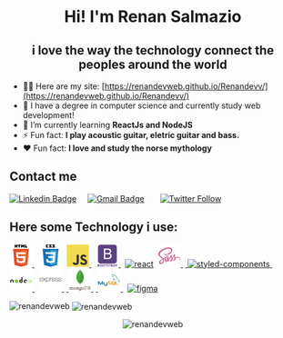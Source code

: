 <h1 align="center">Hi! I'm Renan Salmazio</h1>
<h2 align="center">i love the way the technology connect the peoples around the world</h2>



- 👨‍💻 Here are my site: [https://renandevweb.github.io/Renandevv/](https://renandevweb.github.io/Renandevv/)
- 👨‍ I have a degree in computer science and currently study web development!
- 🌱 I’m currently learning **ReactJs and NodeJS**
- ⚡ Fun fact:  **I play acoustic guitar, eletric guitar and bass.**
- :heart: Fun fact:  **I love and study the norse mythology**

## Contact me

[![Linkedin Badge](https://img.shields.io/badge/-RenanSalmazio-blue?style=flat-square&logo=Linkedin&logoColor=white&link=https://www.linkedin.com/in/renanarizasalmazio/)](https://www.linkedin.com/in/renanarizasalmazio/)&nbsp;&nbsp;&nbsp;&nbsp;&nbsp;[![Gmail Badge](https://img.shields.io/badge/-renandevweb-c14438?style=flat-square&logo=Gmail&logoColor=white&link=mailto:RenanDevWeb)](mailto:renandevweb@gmail.com) &nbsp;&nbsp;&nbsp;&nbsp;&nbsp;  [![Twitter Follow](https://img.shields.io/twitter/follow/renansalmazio?color=%231DA1F2&logo=Twitter&logoColor=1DA1F2&style=flat-square)](https://twitter.com/renansalmazio)


## Here some Technology i use: 

<p align="left">
<a href="https://www.w3.org"><img src="https://raw.githubusercontent.com/devicons/devicon/master/icons/html5/html5-original-wordmark.svg" alt="html5" width="40" height="40"/> </a>&nbsp; <a href="https://www.w3.org" target="_blank"><img src="https://raw.githubusercontent.com/devicons/devicon/master/icons/css3/css3-original-wordmark.svg" alt="css3" width="40" height="40"/></a>&nbsp; <a href="https://developer.mozilla.org/pt-BR/docs/Web/JavaScript/Reference" target="_blank"> <img src="https://raw.githubusercontent.com/devicons/devicon/master/icons/javascript/javascript-original.svg" alt="javascript" width="40" height="40"/> </a>&nbsp; <a href="https://www.mongodb.com/" target="_blank"><a href="https://getbootstrap.com" target="_blank"> <img src="https://raw.githubusercontent.com/devicons/devicon/master/icons/bootstrap/bootstrap-plain-wordmark.svg" alt="bootstrap" width="40" height="40"/> </a>&nbsp; <a href="https://www.w3schools.com/css/" target="_blank"> <a href="https://reactjs.org/" target="_blank"> <img src="https://reactnative.dev/img/header_logo.svg" alt="react" width="40" height="40"/></a>&nbsp; <a href="https://sass-lang.com" target="_blank"><img src="https://raw.githubusercontent.com/devicons/devicon/master/icons/sass/sass-original.svg" alt="sass" width="40" height="40"/> </a></img>&nbsp;<a href="https://styled-components.com" target="_blank"> <img src="https://styled-components.com/logo.png" alt="styled-components" width="40" height="40"/> </a>&nbsp;<a href="https://nodejs.org" target="_blank"> <img src="https://raw.githubusercontent.com/devicons/devicon/master/icons/nodejs/nodejs-original-wordmark.svg" alt="nodejs" width="40" height="40"/> </a>&nbsp; <a href="https://expressjs.com" target="_blank"><img src="https://raw.githubusercontent.com/devicons/devicon/master/icons/express/express-original-wordmark.svg" alt="express" width="40" height="40"/> </a> &nbsp;<a href="https://www.mongodb.com/" target="_blank"><a href="https://www.mongodb.com/" target="_blank"> <img src="https://raw.githubusercontent.com/devicons/devicon/master/icons/mongodb/mongodb-original-wordmark.svg" alt="mongodb" width="40" height="40"/> </a> &nbsp;<a href="https://www.mysql.com/" target="_blank"> <img src="https://raw.githubusercontent.com/devicons/devicon/master/icons/mysql/mysql-original-wordmark.svg" alt="mysql" width="40" height="40"/> </a>&nbsp; <a href="https://nodejs.org" target="_blank"> </a> <a href="https://reactjs.org/" target="_blank"><a href="https://www.figma.com/" target="_blank"> <img src="https://www.vectorlogo.zone/logos/figma/figma-icon.svg" alt="figma" width="40" height="40"/> </a>
 </p>

 

<p><img align="left" src="https://github-readme-stats.vercel.app/api/top-langs?username=renandevweb&show_icons=true&theme=dracula&hide_border=true&locale=en&layout=compact" alt="renandevweb" /></p>

<p>&nbsp;<img align="center" src="https://github-readme-stats.vercel.app/api?username=renandevweb&show_icons=true&theme=dracula&hide_border=true&locale=en" alt="renandevweb" /></p>

<p align="center"> <img src="https://komarev.com/ghpvc/?username=renandevweb&label=Profile%20views&color=0e75b6&style=flat" alt="renandevweb" /> </p>








